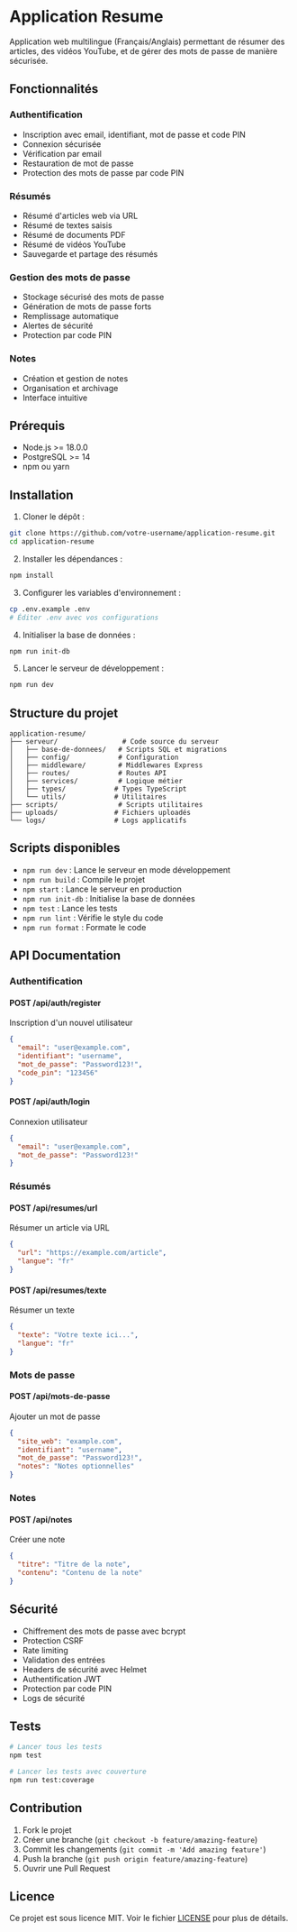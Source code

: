 # Application Resume

Application web multilingue (Français/Anglais) permettant de résumer des articles, des vidéos YouTube, et de gérer des mots de passe de manière sécurisée.

## Fonctionnalités

### Authentification
- Inscription avec email, identifiant, mot de passe et code PIN
- Connexion sécurisée
- Vérification par email
- Restauration de mot de passe
- Protection des mots de passe par code PIN

### Résumés
- Résumé d'articles web via URL
- Résumé de textes saisis
- Résumé de documents PDF
- Résumé de vidéos YouTube
- Sauvegarde et partage des résumés

### Gestion des mots de passe
- Stockage sécurisé des mots de passe
- Génération de mots de passe forts
- Remplissage automatique
- Alertes de sécurité
- Protection par code PIN

### Notes
- Création et gestion de notes
- Organisation et archivage
- Interface intuitive

## Prérequis

- Node.js >= 18.0.0
- PostgreSQL >= 14
- npm ou yarn

## Installation

1. Cloner le dépôt :
```bash
git clone https://github.com/votre-username/application-resume.git
cd application-resume
```

2. Installer les dépendances :
```bash
npm install
```

3. Configurer les variables d'environnement :
```bash
cp .env.example .env
# Éditer .env avec vos configurations
```

4. Initialiser la base de données :
```bash
npm run init-db
```

5. Lancer le serveur de développement :
```bash
npm run dev
```

## Structure du projet

```
application-resume/
├── serveur/                # Code source du serveur
│   ├── base-de-donnees/   # Scripts SQL et migrations
│   ├── config/            # Configuration
│   ├── middleware/        # Middlewares Express
│   ├── routes/            # Routes API
│   ├── services/          # Logique métier
│   ├── types/            # Types TypeScript
│   └── utils/            # Utilitaires
├── scripts/               # Scripts utilitaires
├── uploads/              # Fichiers uploadés
└── logs/                 # Logs applicatifs
```

## Scripts disponibles

- `npm run dev` : Lance le serveur en mode développement
- `npm run build` : Compile le projet
- `npm start` : Lance le serveur en production
- `npm run init-db` : Initialise la base de données
- `npm test` : Lance les tests
- `npm run lint` : Vérifie le style du code
- `npm run format` : Formate le code

## API Documentation

### Authentification

#### POST /api/auth/register
Inscription d'un nouvel utilisateur
```json
{
  "email": "user@example.com",
  "identifiant": "username",
  "mot_de_passe": "Password123!",
  "code_pin": "123456"
}
```

#### POST /api/auth/login
Connexion utilisateur
```json
{
  "email": "user@example.com",
  "mot_de_passe": "Password123!"
}
```

### Résumés

#### POST /api/resumes/url
Résumer un article via URL
```json
{
  "url": "https://example.com/article",
  "langue": "fr"
}
```

#### POST /api/resumes/texte
Résumer un texte
```json
{
  "texte": "Votre texte ici...",
  "langue": "fr"
}
```

### Mots de passe

#### POST /api/mots-de-passe
Ajouter un mot de passe
```json
{
  "site_web": "example.com",
  "identifiant": "username",
  "mot_de_passe": "Password123!",
  "notes": "Notes optionnelles"
}
```

### Notes

#### POST /api/notes
Créer une note
```json
{
  "titre": "Titre de la note",
  "contenu": "Contenu de la note"
}
```

## Sécurité

- Chiffrement des mots de passe avec bcrypt
- Protection CSRF
- Rate limiting
- Validation des entrées
- Headers de sécurité avec Helmet
- Authentification JWT
- Protection par code PIN
- Logs de sécurité

## Tests

```bash
# Lancer tous les tests
npm test

# Lancer les tests avec couverture
npm run test:coverage
```

## Contribution

1. Fork le projet
2. Créer une branche (`git checkout -b feature/amazing-feature`)
3. Commit les changements (`git commit -m 'Add amazing feature'`)
4. Push la branche (`git push origin feature/amazing-feature`)
5. Ouvrir une Pull Request

## Licence

Ce projet est sous licence MIT. Voir le fichier [LICENSE](LICENSE) pour plus de détails.
